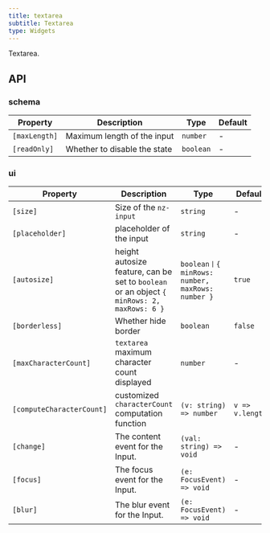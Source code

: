 ```yaml
---
title: textarea
subtitle: Textarea
type: Widgets
---
```


Textarea.

## API

### schema

| Property | Description | Type | Default |
|----------|-------------|------|---------|
| `[maxLength]` | Maximum length of the input | `number` | - |
| `[readOnly]` | Whether to disable the state | `boolean` | - |

### ui

| Property | Description | Type | Default |
|----------|-------------|------|---------|
| `[size]` | Size of the `nz-input` | `string` | - |
| `[placeholder]` | placeholder of the input | `string` | - |
| `[autosize]` | height autosize feature, can be set to `boolean` or an object `{ minRows: 2, maxRows: 6 }` | `boolean丨{ minRows: number, maxRows: number }` | `true` |
| `[borderless]` | Whether hide border | `boolean` | `false` |
| `[maxCharacterCount]` | `textarea` maximum character count displayed | `number` | - |
| `[computeCharacterCount]` | customized `characterCount` computation function | `(v: string) => number` | `v => v.length` |
| `[change]` | The content event for the Input. | `(val: string) => void` | - |
| `[focus]` | The focus event for the Input. | `(e: FocusEvent) => void` | - |
| `[blur]` | The blur event for the Input. | `(e: FocusEvent) => void` | - |
